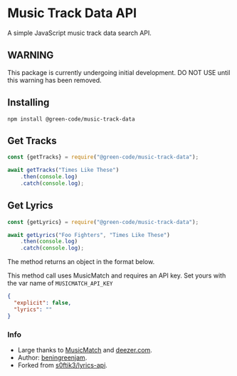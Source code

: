 # Music Track Data API
A simple JavaScript music track data search API.

## WARNING
This package is currently undergoing initial development. DO NOT USE until this warning has been removed.  

## Installing
```
npm install @green-code/music-track-data
```

## Get Tracks
```javascript
const {getTracks} = require("@green-code/music-track-data");

await getTracks("Times Like These")
    .then(console.log)
    .catch(console.log);
```

## Get Lyrics
```javascript
const {getLyrics} = require("@green-code/music-track-data");

await getLyrics("Foo Fighters", "Times Like These")
    .then(console.log)
    .catch(console.log);
```
The method returns an object in the format below.

This method call uses MusicMatch and requires an API key. Set yours with the var name of `MUSICMATCH_API_KEY`

```json
{
  "explicit": false,
  "lyrics": ""
}
```


### Info
* Large thanks to [MusicMatch](https://www.musixmatch.com/) and [deezer.com](https://deezer.com/).
* Author: [beningreenjam](https://github.com/beningreenjam).
* Forked from [s0ftik3/lyrics-api](https://github.com/s0ftik3/lyrics-api).